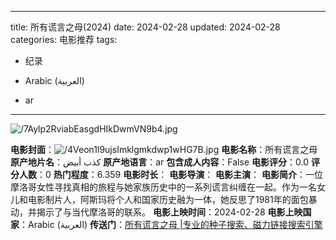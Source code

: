 
---
title: 所有谎言之母(2024)
date: 2024-02-28
updated: 2024-02-28
categories: 电影推荐
tags:

- 纪录

- Arabic (العربية)
- ar
---

<img src="https://image.tmdb.org/t/p/original/7Aylp2RviabEasgdHIkDwmVN9b4.jpg" alt="/7Aylp2RviabEasgdHIkDwmVN9b4.jpg" title="/7Aylp2RviabEasgdHIkDwmVN9b4.jpg">

**电影封面**：<img src="https://image.tmdb.org/t/p/w200/4Veon1l9ujsImklgmkdwp1wHG7B.jpg" alt="/4Veon1l9ujsImklgmkdwp1wHG7B.jpg" title="/4Veon1l9ujsImklgmkdwp1wHG7B.jpg">
**电影名称**：所有谎言之母
**原产地片名**：كذب أبيض
**原产地语言**：ar
**包含成人内容**：False
**电影评分**：0.0
**评分人数**：0
**热门程度**：6.359
**电影时长**：
**电影导演**：
**电影主演**：
**电影简介**：一位摩洛哥女性寻找真相的旅程与她家族历史中的一系列谎言纠缠在一起。作为一名女儿和电影制片人，阿斯玛将个人和国家历史融为一体，她反思了1981年的面包暴动，并揭示了与当代摩洛哥的联系。
**电影上映时间**：2024-02-28
**电影上映国家**：Arabic (العربية)
**传送门**：[所有谎言之母 |专业的种子搜索、磁力链接搜索引擎](https://movie.amd794.com:2083/?search=%D9%83%D8%B0%D8%A8%20%D8%A3%D8%A8%D9%8A%D8%B6&ordering=&mode=match_phrase&page_size=10&page=1)

